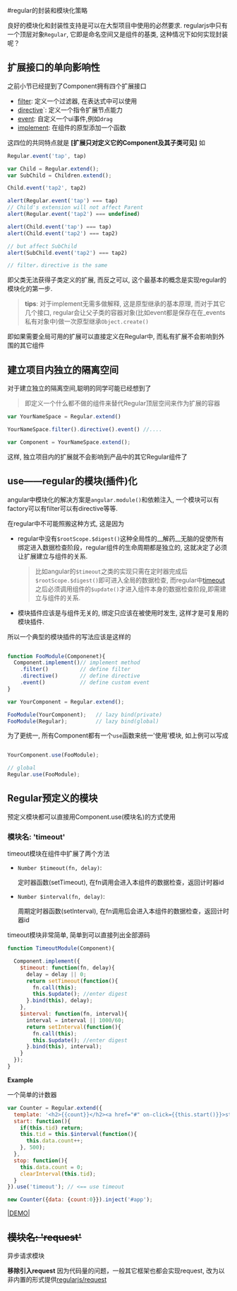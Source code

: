 #regular的封装和模块化策略

良好的模块化和封装性支持是可以在大型项目中使用的必然要求. regularjs中只有一个顶层对象`Regular`, 它即是命名空间又是组件的基类, 这种情况下如何实现封装呢？


## 扩展接口的单向影响性

之前小节已经提到了Component拥有四个扩展接口

* [filter](filter.md): 定义一个过滤器, 在表达式中可以使用
* [directive](directive.md)`: 定义一个指令扩展节点能力
* [event](event.md): 自定义一个ui事件,例如`drag`
* [implement](class.md): 在组件的原型添加一个函数


这四位的共同特点就是 __[扩展只对定义它的Component及其子类可见]__ 如


```javascript
Regular.event('tap', tap)

var Child = Regular.extend();
var SubChild = Children.extend();

Child.event('tap2', tap2)

alert(Regular.event('tap') === tap)
// Child's extension will not affect Parent
alert(Regular.event('tap2') === undefined)

alert(Child.event('tap') === tap)
alert(Child.event('tap2') === tap2)

// but affect SubChild
alert(SubChild.event('tap2') === tap2)

// filter，directive is the same
```

即父类无法获得子类定义的扩展, 而反之可以, 这个最基本的概念是实现regular的模块化的第一步.


> __tips__: 
>对于implement无需多做解释, 这是原型继承的基本原理, 而对于其它几个接口, regular会让父子类的容器对象(比如event都是保存在在_events私有对象中)做一次原型继承`Object.create()`

即如果需要全局可用的扩展可以直接定义在Regular中, 而私有扩展不会影响到外围的其它组件




## 建立项目内独立的隔离空间

对于建立独立的隔离空间,聪明的同学可能已经想到了

> 即定义一个什么都不做的组件来替代Regular顶层空间来作为扩展的容器

```javascript
var YourNameSpace = Regular.extend()

YourNameSpace.filter().directive().event() //....

var Component = YourNameSpace.extend();
```

这样, 独立项目内的扩展就不会影响到产品中的其它Regular组件了


## use——regular的模块(插件)化

angular中模块化的解决方案是`angular.module()`和依赖注入, 一个模块可以有factory可以有filter可以有directive等等.

在regular中不可能照搬这种方式, 这是因为

- regular中没有`$rootScope.$digest()`这种全局性的__解药__无脑的促使所有绑定进入数据检查阶段，regular组件的生命周期都是独立的, 这就决定了必须让扩展建立与组件的关系.

  >比如angular的`$timeout`之类的实现只需在定时器完成后`$rootScope.$digest()`即可进入全局的数据检查, 而regular中[timeout](#timeout)之后必须调用组件的`$update()`才进入组件本身的数据检查阶段,即需建立与组件的关系.


- 模块插件应该是与组件无关的, 绑定只应该在被使用时发生, 这样才是可复用的模块插件.


所以一个典型的模块插件的写法应该是这样的

```javascript

function FooModule(Componenet){
  Component.implement()// implement method
    .filter()          // define filter
    .directive()       // define directive
    .event()           // define custom event
}

var YourComponent = Regular.extend();

FooModule(YourComponent);   // lazy bind(private)
FooModule(Regular);         // lazy bind(global)

```


为了更统一, 所有Component都有一个`use`函数来统一'使用'模块, 如上例可以写成

```javascript

YourComponent.use(FooModule);

// global
Regular.use(FooModule);

```




## Regular预定义的模块

预定义模块都可以直接用Component.use(模块名)的方式使用


<a name="timeout"></a>
### 模块名: 'timeout'

timeout模块在组件中扩展了两个方法

- `Number $timeout(fn, delay)`: 
  
  定时器函数(setTimeout), 在fn调用会进入本组件的数据检查，返回计时器id 

- `Number $interval(fn, delay)`: 
  
  周期定时器函数(setInterval), 在fn调用后会进入本组件的数据检查，返回计时器id


timeout模块非常简单, 简单到可以直接列出全部源码

```js
function TimeoutModule(Component){

  Component.implement({
    $timeout: function(fn, delay){
      delay = delay || 0;
      return setTimeout(function(){
        fn.call(this);
        this.$update(); //enter digest
      }.bind(this), delay);
    },
    $interval: function(fn, interval){
      interval = interval || 1000/60;
      return setInterval(function(){
        fn.call(this);
        this.$update(); //enter digest
      }.bind(this), interval);
    }
  });
}

```

__Example__

一个简单的计数器

```javascript
var Counter = Regular.extend({
  template: '<h2>{{count}}</h2><a href="#" on-click={{this.start()}}>start</a> <a href="#" on-click={{this.stop()}}>stop</a>',
  start: function(){
    if(this.tid) return;
    this.tid = this.$interval(function(){
      this.data.count++;
    }, 500);
  },
  stop: function(){
    this.data.count = 0;
    clearInterval(this.tid);
  }
}).use('timeout'); // <== use timeout

new Counter({data: {count:0}}).inject('#app');

```


[|DEMO|](http://fiddle.jshell.net/leeluolee/4AzR6/)



## <del>模块名: 'request'</del>

异步请求模块

__移除引入request__ 因为代码量的问题，一般其它框架也都会实现request, 改为以非内置的形式提供[regularjs/request](https://github.com/regularjs/request)






